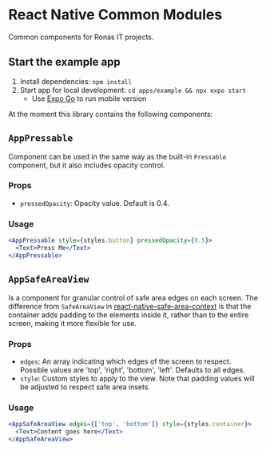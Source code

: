 # React Native Common Modules

Common components for Ronas IT projects.

## Start the example app

1. Install dependencies: `npm install`
2. Start app for local development: `cd apps/example && npx expo start`
   - Use [Expo Go](https://expo.dev/client) to run mobile version

At the moment this library contains the following components:

## `AppPressable`

Component can be used in the same way as the built-in `Pressable` component, but it also includes opacity control.

### Props

- `pressedOpacity`: Opacity value. Default is 0.4.

### Usage

```jsx
<AppPressable style={styles.button} pressedOpacity={0.5}>
  <Text>Press Me</Text>
</AppPressable>
```

## `AppSafeAreaView`

Is a component for granular control of safe area edges on each screen. The difference from `SafeAreaView` in [react-native-safe-area-context](https://www.npmjs.com/package/react-native-safe-area-context) is that the container adds padding to the elements inside it, rather than to the entire screen, making it more flexible for use.

### Props

- `edges`: An array indicating which edges of the screen to respect. Possible values are 'top', 'right', 'bottom', 'left'. Defaults to all edges.
- `style`: Custom styles to apply to the view. Note that padding values will be adjusted to respect safe area insets.

### Usage

```jsx
<AppSafeAreaView edges={['top', 'bottom']} style={styles.container}>
  <Text>Content goes here</Text>
</AppSafeAreaView>
````
